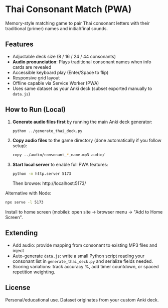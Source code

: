 # Thai Consonant Match (PWA)

Memory-style matching game to pair Thai consonant letters with their traditional (primer) names and initial/final sounds.

## Features
- Adjustable deck size (8 / 16 / 24 / 44 consonants)
- **Audio pronunciation**: Plays traditional consonant names when info cards are revealed
- Accessible keyboard play (Enter/Space to flip)
- Responsive grid layout
- Offline capable via Service Worker (PWA)
- Uses same dataset as your Anki deck (subset exported manually to `data.js`)

## How to Run (Local)
1. **Generate audio files first** by running the main Anki deck generator:
   ```bash
   python ../generate_thai_deck.py
   ```
   
2. **Copy audio files** to the game directory (done automatically if you follow setup):
   ```bash
   copy ../audio/consonant_*_name.mp3 audio/
   ```

3. **Start local server** to enable full PWA features:
   ```bash
   python -m http.server 5173
   ```
   Then browse: http://localhost:5173/

Alternative with Node:
```bash
npx serve -l 5173
```

Install to home screen (mobile): open site → browser menu → "Add to Home Screen".

## Extending
- Add audio: provide mapping from consonant to existing MP3 files and inject <audio> tags when flipping.
- Auto-generate `data.js`: write a small Python script reading your consonant list in `generate_thai_deck.py` and serialize fields needed.
- Scoring variations: track accuracy %, add timer countdown, or spaced repetition weighting.

## License
Personal/educational use. Dataset originates from your custom Anki deck.
